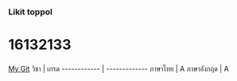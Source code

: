 ### Likit toppol

# 16132133
### 
[My Git](http://github.com)
วิชา | เกรด
------------ | -------------
ภาษาไทย | A
ภาษาอังกฤด | A